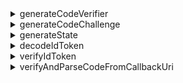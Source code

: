 <details>
  <summary>generateCodeVerifier</summary>

Generate a code verifier.  
The length of the code verifier is hardcoded as 64.  
The return value MUST be encrypted to an URL-safe base64 format string.

**Reference**

- [PKCE](https://oauth.net/2/pkce/)

**Parameters**

None.

**Return Type**

`string`

</details>

<details>
  <summary>generateCodeChallenge</summary>

Generate a code challenge based on a code verifier.  
This method encrypts the code verifier and returns the result in a URL-safe Base64 format.  
We hardcode the encryption algorithm as `SHA-256` in Fastlogs V1.

**Reference**

- [PKCE](https://oauth.net/2/pkce/)

**Parameters**

| Name         | Type     | Notes                                                      |
| ------------ | -------- | ---------------------------------------------------------- |
| codeVerifier | `string` | Generated by [generateCodeVerifier](#generatecodeverifier) |

**Return Type**

`string`

</details>

<details>
  <summary>generateState</summary>

"State" is used to prevent the CSRF attack.  
The length of the "state" is hardcoded as 64.  
The result string to be returned MUST be encrypted to an URL-safe base64 format string.

**Reference**

- [CSRF](https://datatracker.ietf.org/doc/html/rfc6749#section-10.12)

**Parameters**

None.

**Return Type**

`string`

</details>

<details>
  <summary>decodeIdToken</summary>

Decode an ID Token without secret verification.  
Return an `IdTokenClaims` which carries all the token claims in the payload section.

**Parameters**

| Name  | Type     |
| ----- | -------- |
| token | `string` |

**Return Type**

`IdTokenClaims`

**Throws**

- The `token` is not a valid JWT.

</details>

<details>
  <summary>verifyIdToken</summary>

Verify if an ID Token is legal.

**Verify Signing Key**

OIDC supported the JSON Web Key Set.
This function accepts a `JsonWebKeySet` object from a 3rd-party library (jose) for verification.

```jsonc
// JsonWebKeySet example
{
  "keys": [
    {
      "kty": "RSA",
      "use": "sig",
      "kid": "xxxx",
      "e": "xxxx",
      "n": "xxxx"
    }
  ]
}
```

**Verify Claims**

- Verify the `iss` in the ID Token matches the issuer of this token.
- Verify the `aud` (audience) Claim is equal to the client ID.
- Verify that the current time is before the expiry time.
- Verify that the issued at time (`iat`) is not more than +/- 1 minute on the current time.

**Reference**

- [OpenID connect core - ID Token Validation](https://openid.net/specs/openid-connect-core-1_0.html#IDTokenValidation)

**Parameters**

| Name     | Type            |
| -------- | --------------- |
| idToken  | `string`        |
| clientId | `string`        |
| issuer   | `string`        |
| jwks     | `JsonWebKeySet` |

**Return Type**

`void`

**Throws**

- Verify signing key failed
- Verify claims failed

</details>

<details>
  <summary>verifyAndParseCodeFromCallbackUri</summary>

Verify the sign-in callbackUri is legal and return the `code` extracted from callbackUri.

**Verify Callback URI**

- Verify the `callbackUri` should start with `redirectUri`
- Verify there is no `error` in the `callbackUri` (Refer to [Error Response](https://datatracker.ietf.org/doc/html/rfc6749#section-4.1.2.1) in redirect URI).
- Verify the `callbackUri` contains `state`, which should equal to the `state` value you specified in `generateSignInUri`.
- Verify the `callbackUri` contains the parameter value `code`, which you will use when requesting to `/oidc/token` (by refresh token).

**Parameters**

| Name        | Type     |
| ----------- | -------- |
| callbackUri | `string` |
| redirectUri | `string` |
| state       | `string` |

**Return Type**

`string`

**Throws**

- Verifications failed

</details>
